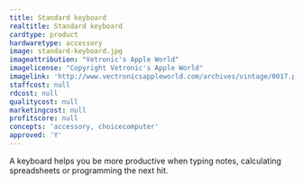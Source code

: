 ```yaml
---
title: Standard keyboard
realtitle: Standard keyboard
cardtype: product
hardwaretype: accessory
image: standard-keyboard.jpg
imageattribution: "Vetronic's Apple World"
imagelicense: "Copyright Vetronic's Apple World"
imagelink: 'http://www.vectronicsappleworld.com/archives/vintage/0017.php'
staffcost: null
rdcost: null
qualitycost: null
marketingcost: null
profitscore: null
concepts: 'accessory, choicecomputer'
approved: 'Y'
---
```


A keyboard helps you be more productive when typing notes, calculating spreadsheets or programming the next hit.
